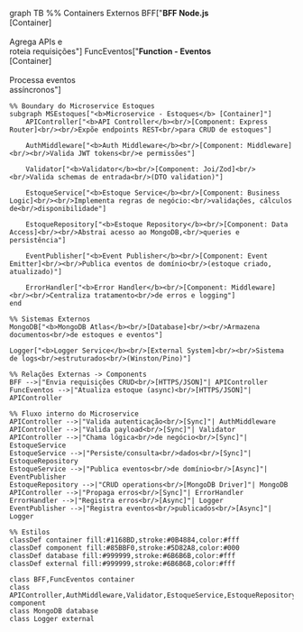graph TB
    %% Containers Externos
    BFF["<b>BFF Node.js</b><br/>[Container]<br/><br/>Agrega APIs e<br/>roteia requisições"]
    FuncEventos["<b>Function - Eventos</b><br/>[Container]<br/><br/>Processa eventos<br/>assíncronos"]

    %% Boundary do Microservice Estoques
    subgraph MSEstoques["<b>Microservice - Estoques</b> [Container]"]
        APIController["<b>API Controller</b><br/>[Component: Express Router]<br/><br/>Expõe endpoints REST<br/>para CRUD de estoques"]
        
        AuthMiddleware["<b>Auth Middleware</b><br/>[Component: Middleware]<br/><br/>Valida JWT tokens<br/>e permissões"]
        
        Validator["<b>Validator</b><br/>[Component: Joi/Zod]<br/><br/>Valida schemas de entrada<br/>(DTO validation)"]
        
        EstoqueService["<b>Estoque Service</b><br/>[Component: Business Logic]<br/><br/>Implementa regras de negócio:<br/>validações, cálculos de<br/>disponibilidade"]
        
        EstoqueRepository["<b>Estoque Repository</b><br/>[Component: Data Access]<br/><br/>Abstrai acesso ao MongoDB,<br/>queries e persistência"]
        
        EventPublisher["<b>Event Publisher</b><br/>[Component: Event Emitter]<br/><br/>Publica eventos de domínio<br/>(estoque criado, atualizado)"]
        
        ErrorHandler["<b>Error Handler</b><br/>[Component: Middleware]<br/><br/>Centraliza tratamento<br/>de erros e logging"]
    end

    %% Sistemas Externos
    MongoDB["<b>MongoDB Atlas</b><br/>[Database]<br/><br/>Armazena documentos<br/>de estoques e eventos"]
    
    Logger["<b>Logger Service</b><br/>[External System]<br/><br/>Sistema de logs<br/>estruturados<br/>(Winston/Pino)"]

    %% Relações Externas -> Components
    BFF -->|"Envia requisições CRUD<br/>[HTTPS/JSON]"| APIController
    FuncEventos -->|"Atualiza estoque (async)<br/>[HTTPS/JSON]"| APIController

    %% Fluxo interno do Microservice
    APIController -->|"Valida autenticação<br/>[Sync]"| AuthMiddleware
    APIController -->|"Valida payload<br/>[Sync]"| Validator
    APIController -->|"Chama lógica<br/>de negócio<br/>[Sync]"| EstoqueService
    EstoqueService -->|"Persiste/consulta<br/>dados<br/>[Sync]"| EstoqueRepository
    EstoqueService -->|"Publica eventos<br/>de domínio<br/>[Async]"| EventPublisher
    EstoqueRepository -->|"CRUD operations<br/>[MongoDB Driver]"| MongoDB
    APIController -->|"Propaga erros<br/>[Sync]"| ErrorHandler
    ErrorHandler -->|"Registra erros<br/>[Async]"| Logger
    EventPublisher -->|"Registra eventos<br/>publicados<br/>[Async]"| Logger

    %% Estilos
    classDef container fill:#1168BD,stroke:#0B4884,color:#fff
    classDef component fill:#85BBF0,stroke:#5D82A8,color:#000
    classDef database fill:#999999,stroke:#6B6B6B,color:#fff
    classDef external fill:#999999,stroke:#6B6B6B,color:#fff

    class BFF,FuncEventos container
    class APIController,AuthMiddleware,Validator,EstoqueService,EstoqueRepository,EventPublisher,ErrorHandler component
    class MongoDB database
    class Logger external